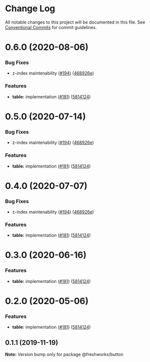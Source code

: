 # Change Log

All notable changes to this project will be documented in this file.
See [Conventional Commits](https://conventionalcommits.org) for commit guidelines.

# 0.6.0 (2020-08-06)


### Bug Fixes

* z-index maintenability ([#194](https://github.com/freshdesk/nucleus/issues/194)) ([468926e](https://github.com/freshdesk/nucleus/commit/468926efbabe73be602f89ccaaafa7e66e6f929e))


### Features

* **table:** implementation  ([#181](https://github.com/freshdesk/nucleus/issues/181)) ([5814124](https://github.com/freshdesk/nucleus/commit/58141248857d9f11f3ade4785ad068aa9bde9044))





# 0.5.0 (2020-07-14)


### Bug Fixes

* z-index maintenability ([#194](https://github.com/freshdesk/nucleus/issues/194)) ([468926e](https://github.com/freshdesk/nucleus/commit/468926efbabe73be602f89ccaaafa7e66e6f929e))


### Features

* **table:** implementation  ([#181](https://github.com/freshdesk/nucleus/issues/181)) ([5814124](https://github.com/freshdesk/nucleus/commit/58141248857d9f11f3ade4785ad068aa9bde9044))





# 0.4.0 (2020-07-07)


### Bug Fixes

* z-index maintenability ([#194](https://github.com/freshdesk/nucleus/issues/194)) ([468926e](https://github.com/freshdesk/nucleus/commit/468926efbabe73be602f89ccaaafa7e66e6f929e))


### Features

* **table:** implementation  ([#181](https://github.com/freshdesk/nucleus/issues/181)) ([5814124](https://github.com/freshdesk/nucleus/commit/58141248857d9f11f3ade4785ad068aa9bde9044))





# 0.3.0 (2020-06-16)


### Features

* **table:** implementation  ([#181](https://github.com/freshdesk/nucleus/issues/181)) ([5814124](https://github.com/freshdesk/nucleus/commit/58141248857d9f11f3ade4785ad068aa9bde9044))





# 0.2.0 (2020-05-06)


### Features

* **table:** implementation  ([#181](https://github.com/freshdesk/nucleus/issues/181)) ([5814124](https://github.com/freshdesk/nucleus/commit/58141248857d9f11f3ade4785ad068aa9bde9044))





## 0.1.1 (2019-11-19)

**Note:** Version bump only for package @freshworks/button
